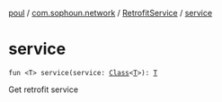 [poul](../../index.md) / [com.sophoun.network](../index.md) / [RetrofitService](index.md) / [service](./service.md)

# service

`fun <T> service(service: `[`Class`](https://docs.oracle.com/javase/6/docs/api/java/lang/Class.html)`<`[`T`](service.md#T)`>): `[`T`](service.md#T)

Get retrofit service

